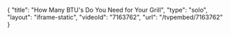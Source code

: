 {
    "title": "How Many BTU's Do You Need for Your Grill",
    "type": "solo",
    "layout": "iframe-static",
    "videoId": "7163762",
    "url": "\/tvpembed\/7163762"
}